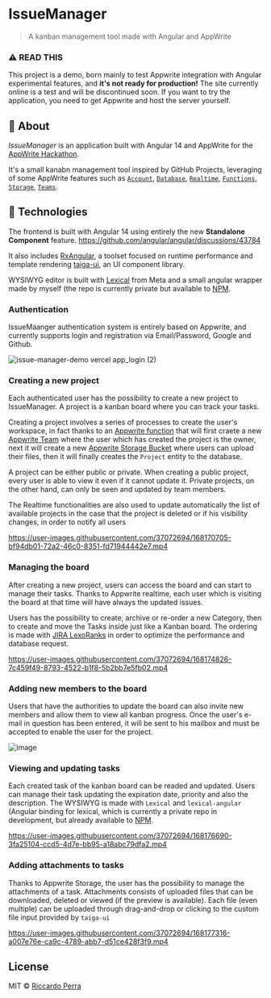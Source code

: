 # IssueManager
> A kanban management tool made with Angular and AppWrite

### ⚠️ <strong>READ THIS</strong> 
This project is a demo, born mainly to test Appwrite integration with Angular experimental features, and <strong>it's not ready for production!</strong>
The site currently online is a test and will be discontinued soon. If you want to try the application, you need to get Appwrite and host the server yourself.

## 🎯 About

*IssueManager* is an application built with Angular 14 and AppWrite
for the [AppWrite Hackathon](https://dev.to/devteam/announcing-the-appwrite-hackathon-on-dev-1oc0).

It's a small kanabn management tool inspired by GitHub Projects,
leveraging of some AppWrite features such as [`Account`](https://appwrite.io/docs/account), [`Database`](https://appwrite.io/docs/database), [`Realtime`](https://appwrite.io/docs/realtime), [`Functions`](), [`Storage`](https://appwrite.io/docs/storage), [`Teams`](https://appwrite.io/docs/client/teams).

## 🚀 Technologies

The frontend is built with Angular 14 using entirely the new **Standalone Component** feature. https://github.com/angular/angular/discussions/43784

It also includes [RxAngular](https://github.com/rx-angular/rx-angular), a toolset focused on runtime performance and template rendering [taiga-ui](https://github.com/Tinkoff/taiga-ui), an UI component library.

WYSIWYG editor is built with [Lexical](https://github.com/facebook/lexical) from Meta and a small angular wrapper made by myself (the repo is currently private but available to [NPM](https://npmjs.com/lexical-angular).

### Authentication

IssueMaanger authentication system is entirely based on Appwrite, and currently supports login and registration via Email/Password, Google and Github.

![issue-manager-demo vercel app_login (2)](https://user-images.githubusercontent.com/37072694/168169039-74bb5278-e7ff-426b-9d05-a3bfd28a3003.png)

### Creating a new project

Each authenticated user has the possibility to create a new project to IssueManager. A project is a kanban board where you can track your tasks.

Creating a project involves a series of processes to create the user's workspace, in fact thanks to an [Appwrite function](./functions/create-project) that will first craete a new [Appwrite Team](https://appwrite.io/docs/client/teams) where the user which has created the project is the owner, next it will create a new [Appwrite Storage Bucket](https://appwrite.io/docs/client/storage) where users can upload their files, then it will finally creates the `Project` entity to the database.

A project can be either public or private. When creating a public project, every user is able to view it even if it cannot update it. Private projects, on the other hand, can only be seen and updated by team members.

The Realtime functionalities are also used to update automatically the list of available projects in the case that the project is deleted or if his visibility changes, in order to notify all users

https://user-images.githubusercontent.com/37072694/168170705-bf94db01-72a2-46c0-8351-fd71944442e7.mp4

### Managing the board

After creating a new project, users can access the board and can start to manage their tasks. Thanks to Appwrite realtime, each user which is visiting the board at that time will have always the updated issues.

Users has the possibility to create, archive or re-order a new Category, then to create and move the Tasks inside just like a Kanban board. The ordering is made with [JIRA LexoRanks](https://medium.com/whisperarts/lexorank-what-are-they-and-how-to-use-them-for-efficient-list-sorting-a48fc4e7849f) in order to optimize the performance and database request.

https://user-images.githubusercontent.com/37072694/168174826-7c459f49-8793-4522-b1f8-5b2bb7e5fb02.mp4

### Adding new members to the board

Users that have the authorities to update the board can also invite new members and allow them to view all kanban progress. Once the user's e-mail in question has been entered, it will be sent to his mailbox and must be accepted to enable the user for the project.

![image](https://user-images.githubusercontent.com/37072694/168176124-bd5faf8c-c067-496a-95c8-b6c401102749.png)

### Viewing and updating tasks

Each created task of the kanban board can be readed and updated. Users can manage their task updating the expiration date, priority and also the description. The WYSIWYG is made with `Lexical` and `lexical-angular` (Angular binding for lexical, which is currently a private repo in development, but already available to [NPM](https://npmjs.com/lexical-angular). 

https://user-images.githubusercontent.com/37072694/168176690-3fa25104-ccd5-4d7e-bb95-a18abc79dfa2.mp4

### Adding attachments to tasks

Thanks to Appwrite Storage, the user has the possibility to manage the attachments of a task. Attachments consists of uploaded files that can be downloaded, deleted or viewed (if the preview is available). Each file (even multiple) can be uploaded through drag-and-drop or clicking to the custom file input provided by `taiga-ui`

https://user-images.githubusercontent.com/37072694/168177316-a007e76e-ca9c-4789-abb7-d51ce428f3f9.mp4

## License

MIT © [Riccardo Perra](https://github.com/riccardoperra)
